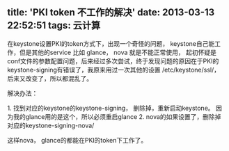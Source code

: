 title: 'PKI token 不工作的解决'
date: 2013-03-13 22:52:51
tags: 云计算
---

在keystone设置PKI的token方式下，出现一个奇怪的问题， keystone自己能工作，但是其他的service 比如 glance， nova 就是不能正常使用，
起初怀疑是conf文件的参数配置问题，后来经过多次尝试，终于发现问题的原因在于PKI的keystone-signing有错误了，我原来用过一次其他的设置
/etc/keystone/ssl/， 后来又改变了，所以都混乱了。

解决办法：

1. 找到对应的keystone的keystone-signing， 删除掉，重新启动keystone。 因为我的glance用的是这个，所以必须重启glance
2. nova的如果设置了，删除掉对应的keystone-signing-nova/

这样nova， glance的都能在PKI的token下工作了。
                                   